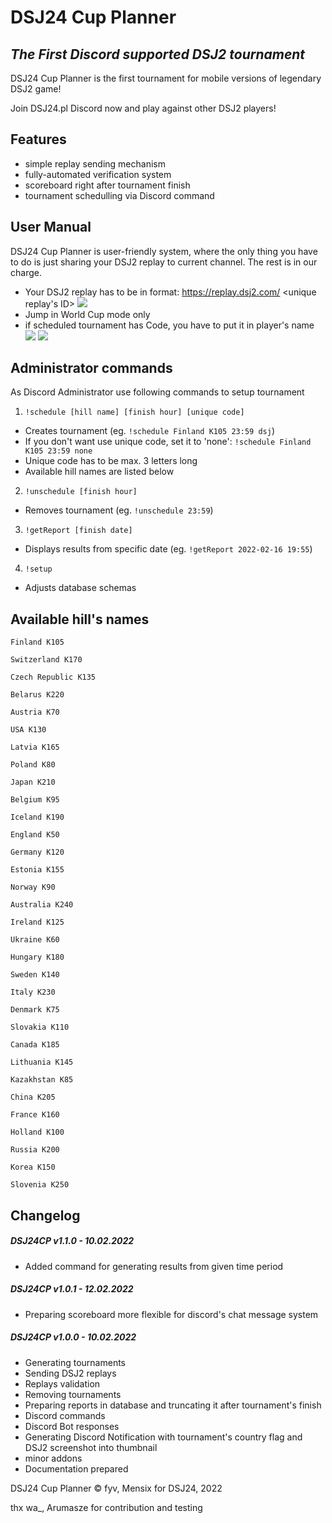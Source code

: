 # DSJ24 Cup Planner
## _The First Discord supported DSJ2 tournament_

DSJ24 Cup Planner is the first tournament for mobile versions of legendary DSJ2 game! 

Join DSJ24.pl Discord now and play against other DSJ2 players!

## Features

- simple replay sending mechanism
- fully-automated verification system
- scoreboard right after tournament finish
- tournament schedulling via Discord command


## User Manual

DSJ24 Cup Planner is user-friendly system, where the only thing you have to do is just sharing your DSJ2 replay to current channel. The rest is in our charge.

- Your DSJ2 replay has to be in format: https://replay.dsj2.com/ <unique replay's ID>
![](https://i.imgur.com/Nn0x4mk.png)
- Jump in World Cup mode only
- if scheduled tournament has Code, you have to put it in player's name
![](https://i.imgur.com/F2ro3Cv.png)
![](https://i.imgur.com/F5TbsZi.png)

## Administrator commands
As Discord Administrator use following commands to setup tournament
1. `!schedule [hill name] [finish hour] [unique code]`
 - Creates tournament (eg. `!schedule Finland K105 23:59 dsj`)
 - If you don't want use unique code, set it to 'none': `!schedule Finland K105 23:59 none`
 - Unique code has to be max. 3 letters long
 - Available hill names are listed below
2. `!unschedule [finish hour]`
 - Removes tournament (eg. `!unschedule 23:59`)
3. `!getReport [finish date]`
 - Displays results from specific date (eg. `!getReport 2022-02-16 19:55`) 
4. `!setup`
 - Adjusts database schemas 

## Available hill's names
`Finland K105`

`Switzerland K170`

`Czech Republic K135`

`Belarus K220`

`Austria K70`

`USA K130`

`Latvia K165`

`Poland K80`

`Japan K210`

`Belgium K95`

`Iceland K190`

`England K50`

`Germany K120`

`Estonia K155`

`Norway K90`

`Australia K240`

`Ireland K125`

`Ukraine K60`

`Hungary K180`

`Sweden K140`

`Italy K230`

`Denmark K75`

`Slovakia K110`

`Canada K185`

`Lithuania K145`

`Kazakhstan K85`

`China K205`

`France K160`

`Holland K100`

`Russia K200`

`Korea K150`

`Slovenia K250`

## Changelog
##### DSJ24CP v1.1.0 - 10.02.2022
- Added command for generating results from given time period
 
##### DSJ24CP v1.0.1 - 12.02.2022
- Preparing scoreboard more flexible for discord's chat message system

##### DSJ24CP v1.0.0 - 10.02.2022
- Generating tournaments
- Sending DSJ2 replays
- Replays validation
- Removing tournaments
- Preparing reports in database and truncating it after tournament's finish
- Discord commands
- Discord Bot responses
- Generating Discord Notification with tournament's country flag and DSJ2 screenshot into thumbnail
- minor addons
- Documentation prepared

DSJ24 Cup Planner © fyv, Mensix for DSJ24, 2022

thx wa_, Arumasze for contribution and testing 
